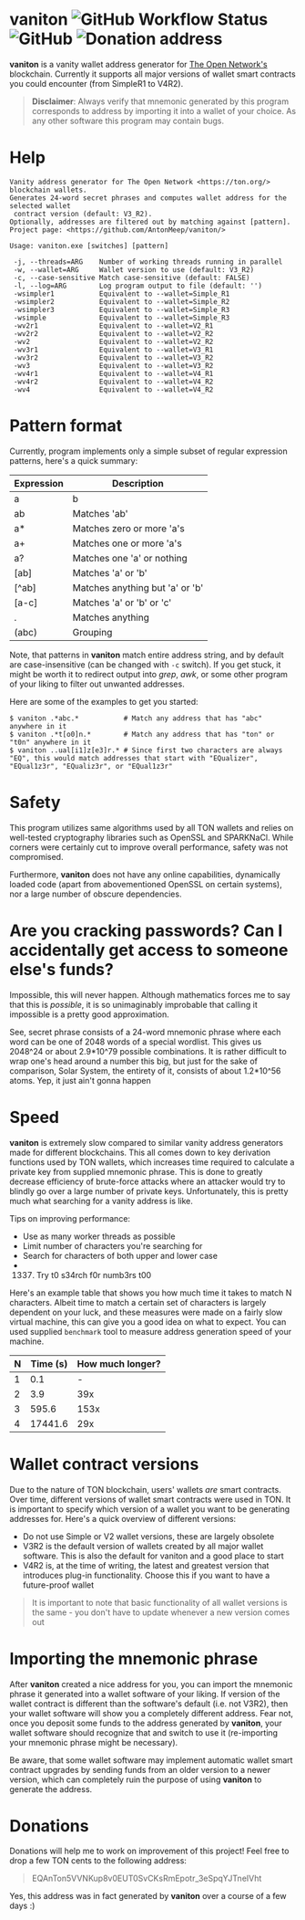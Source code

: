 vaniton ![GitHub Workflow Status](https://img.shields.io/github/workflow/status/AntonMeep/vaniton/CI%20linux) ![GitHub](https://img.shields.io/github/license/AntonMeep/vaniton) ![Donation address](https://img.shields.io/badge/donate%20TON-EQAnTon5VVNKup8v0EUT0SvCKsRmEpotr__3eSpqYJTneIVht%20-blue)
=======

**vaniton** is a vanity wallet address generator for [The Open Network's](https://ton.org/) blockchain. Currently it supports all major versions of wallet smart contracts you could encounter (from SimpleR1 to V4R2).

> **Disclaimer**:
Always verify that mnemonic generated by this program corresponds to address by importing it into a wallet of your choice. As any other software this program may contain bugs.

# Help
```
Vanity address generator for The Open Network <https://ton.org/> blockchain wallets.
Generates 24-word secret phrases and computes wallet address for the selected wallet
 contract version (default: V3_R2).
Optionally, addresses are filtered out by matching against [pattern].
Project page: <https://github.com/AntonMeep/vaniton/>

Usage: vaniton.exe [switches] [pattern]

 -j, --threads=ARG    Number of working threads running in parallel
 -w, --wallet=ARG     Wallet version to use (default: V3_R2)
 -c, --case-sensitive Match case-sensitive (default: FALSE)
 -l, --log=ARG        Log program output to file (default: '')
 -wsimpler1           Equivalent to --wallet=Simple_R1
 -wsimpler2           Equivalent to --wallet=Simple_R2
 -wsimpler3           Equivalent to --wallet=Simple_R3
 -wsimple             Equivalent to --wallet=Simple_R3
 -wv2r1               Equivalent to --wallet=V2_R1
 -wv2r2               Equivalent to --wallet=V2_R2
 -wv2                 Equivalent to --wallet=V2_R2
 -wv3r1               Equivalent to --wallet=V3_R1
 -wv3r2               Equivalent to --wallet=V3_R2
 -wv3                 Equivalent to --wallet=V3_R2
 -wv4r1               Equivalent to --wallet=V4_R1
 -wv4r2               Equivalent to --wallet=V4_R2
 -wv4                 Equivalent to --wallet=V4_R2
```

# Pattern format
Currently, program implements only a simple subset of regular expression patterns, here's a quick summary:

| Expression | Description |
|------------|-------------|
| a|b        | Matches 'a' or 'b' |
| ab         | Matches 'ab' |
| a*         | Matches zero or more 'a's |
| a+         | Matches one or more 'a's |
| a?         | Matches one 'a' or nothing |
| [ab]       | Matches 'a' or 'b' |
| [^ab]      | Matches anything but 'a' or 'b' |
| [a-c]      | Matches 'a' or 'b' or 'c' |
| .          | Matches anything |
| (abc)      | Grouping |

Note, that patterns in **vaniton** match entire address string, and by default are case-insensitive (can be changed with `-c` switch). If you get stuck, it might be worth it to redirect output into *grep*, *awk*, or some other program of your liking to filter out unwanted addresses.

Here are some of the examples to get you started:
```
$ vaniton .*abc.*           # Match any address that has "abc" anywhere in it
$ vaniton .*t[o0]n.*        # Match any address that has "ton" or "t0n" anywhere in it
$ vaniton ..ual[i1]z[e3]r.* # Since first two characters are always "EQ", this would match addresses that start with "EQualizer", "EQual1z3r", "EQualiz3r", or "EQual1z3r"
```

# Safety
This program utilizes same algorithms used by all TON wallets and relies on well-tested cryptography libraries such as OpenSSL and SPARKNaCl. While corners were certainly cut to improve overall performance, safety was not compromised.

Furthermore, **vaniton** does not have any online capabilities, dynamically loaded code (apart from abovementioned OpenSSL on certain systems), nor a large number of obscure dependencies.

# Are you cracking passwords? Can I accidentally get access to someone else's funds?
Impossible, this will never happen. Although mathematics forces me to say that this is *possible*, it is so unimaginably improbable that calling it impossible is a pretty good approximation.

See, secret phrase consists of a 24-word mnemonic phrase where each word can be one of 2048 words of a special wordlist. This gives us 2048^24 or about 2.9\*10^79 possible combinations. It is rather difficult to wrap one's head around a number this big, but just for the sake of comparison, Solar System, the entirety of it, consists of about 1.2\*10^56 atoms. Yep, it just ain't gonna happen

# Speed
**vaniton** is extremely slow compared to similar vanity address generators made for different blockchains. This all comes down to key derivation functions used by TON wallets, which increases time required to calculate a private key from supplied mnemonic phrase.
This is done to greatly decrease efficiency of brute-force attacks where an attacker would try to blindly go over a large number of private keys. Unfortunately, this is pretty much what searching for a vanity address is like.

Tips on improving performance:
- Use as many worker threads as possible
- Limit number of characters you're searching for
- Search for characters of both upper and lower case
- 1337. Try t0 s34rch f0r numb3rs t00

Here's an example table that shows you how much time it takes to match N characters. Albeit time to match a certain set of characters is largely dependent on your luck, and these measures were made on a fairly slow virtual machine, this can give you a good idea on what to expect.
You can used supplied `benchmark` tool to measure address generation speed of your machine.

| N | Time (s) | How much longer? |
|---|----------|------------------|
| 1 |      0.1 |                - |
| 2 |      3.9 |              39x |
| 3 |    595.6 |             153x |
| 4 |  17441.6 |              29x |


# Wallet contract versions
Due to the nature of TON blockchain, users' wallets *are* smart contracts. Over time, different versions of wallet smart contracts were used in TON. It is important to specify which version of a wallet you want to be generating addresses for. Here's a quick overview of different versions:
- Do not use Simple or V2 wallet versions, these are largely obsolete
- V3R2 is the default version of wallets created by all major wallet software. This is also the default for vaniton and a good place to start
- V4R2 is, at the time of writing, the latest and greatest version that introduces plug-in functionality. Choose this if you want to have a future-proof wallet

>It is important to note that basic functionality of all wallet versions is the same - you don't have to update whenever a new version comes out

# Importing the mnemonic phrase
After **vaniton** created a nice address for you, you can import the mnemonic phrase it generated into a wallet software of your liking. If version of the wallet contract is different than the software's default (i.e. not V3R2), then your wallet software will show you a completely different address. Fear not, once you deposit some funds to the address generated by **vaniton**, your wallet software should recognize that and switch to use it (re-importing your mnemonic phrase might be necessary).

Be aware, that some wallet software may implement automatic wallet smart contract upgrades by sending funds from an older version to a newer version, which can completely ruin the purpose of using **vaniton** to generate the address.

# Donations
Donations will help me to work on improvement of this project!
Feel free to drop a few TON cents to the following address:
> EQAnTon5VVNKup8v0EUT0SvCKsRmEpotr_3eSpqYJTneIVht

Yes, this address was in fact generated by **vaniton** over a course of a few days :)
